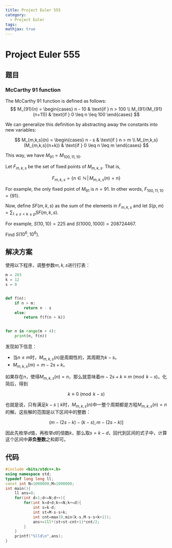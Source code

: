 ```yaml
---
title: Project Euler 555
category:
  - Project Euler
tags:
mathjax: true
---
```

<escape><!-- more --></escape>
    
# Project Euler 555
## 题目
### McCarthy $91$ function



The McCarthy 91 function is defined as follows:
$$
M_{91}(n) = 
    \begin{cases}
        n - 10 & \text{if } n > 100 \\
        M_{91}(M_{91}(n+11)) & \text{if } 0 \leq n \leq 100
    \end{cases}
$$


We can generalize this definition by abstracting away the constants into new variables:

$$
M_{m,k,s}(n) = 
    \begin{cases}
        n - s & \text{if } n > m \\
        M_{m,k,s}(M_{m,k,s}(n+k)) & \text{if } 0 \leq n \leq m
    \end{cases}
$$


This way, we have $M_{91} = M_{100,11,10}$.


Let $F_{m,k,s}$ be the set of fixed points of $M_{m,k,s}$. That is, 

$$F_{m,k,s}= \left\{ n \in \mathbb{N} \, | \, M_{m,k,s}(n) = n \right\}$$


For example, the only fixed point of $M_{91}$ is $n = 91$. In other words, $F_{100,11,10}= \{91\}$.
 

Now, define $SF(m,k,s)$ as the sum of the elements in $F_{m,k,s}$ and let $S(p,m) = \displaystyle \sum_{1 \leq s < k \leq p}{SF(m,k,s)}$.


For example, $S(10, 10) = 225$ and $S(1000, 1000)=208724467$.


Find $S(10^6, 10^6)$.



## 解决方案

使用以下程序，调整参数$m,k,s$进行打表：

```py
m = 203
k = 12
s = 8


def f(n):
    if n > m:
        return n - s
    else:
        return f(f(n + k))


for n in range(m + 4):
    print(n, f(n))

```

发现如下信息：

- 当$n\le m$时，$M_{m,k,s}(n)$是周期性的，其周期为$k-s$。
- $M_{m,k,s}(m)=m-2s+k$。

如果存在$n$，使得$M_{m,k,s}(n)=n$，那么就意味着$m-2s+k\equiv m \pmod{k-s}$。化简后，得到

$$k\equiv 0 \pmod {k-s}$$

也就是说，只有满足$k-s\mid k$时，$M_{m,k,s}(n)$中一整个周期都是方程$M_{m,k,s}(n)=n$的解。这些解的范围是以下区间中的整数：

$$(m-(2s-k)-(k-s),m-(2s-k)]$$

因此先枚举$d$值，再枚举$d$的倍数$k$，那么取$s=k-d$，回代到区间的式子中，计算这个区间中**非负整数**之和即可。




## 代码


```C++
#include <bits/stdc++.h>
using namespace std;
typedef long long ll;
const int N=1000000,M=1000000;
int main(){
    ll ans=0;
    for(int d=1;d<=N;d++){
        for(int k=d+d;k<=N;k+=d){
            int s=k-d;
            int st=M-s-s+k;
            int cnt=max(0,min(k-s,M-s-s+k+1));
            ans+=1ll*(st+st-cnt+1)*cnt/2;
        }
    }
    printf("%lld\n",ans);
}

```